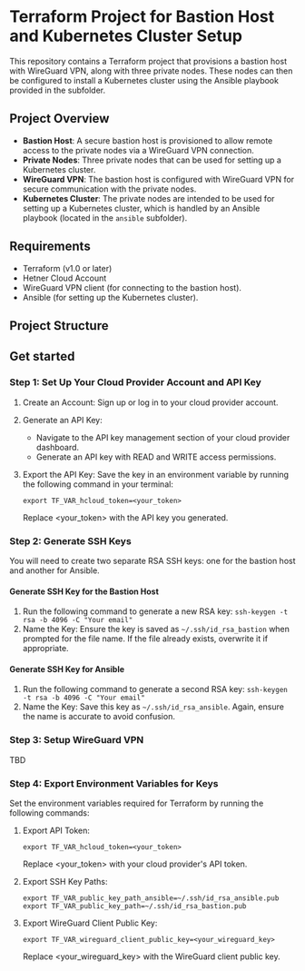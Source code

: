 # Terraform Project for Bastion Host and Kubernetes Cluster Setup

This repository contains a Terraform project that provisions a bastion host with WireGuard VPN, along with three private nodes. These nodes can then be configured to install a Kubernetes cluster using the Ansible playbook provided in the subfolder.

## Project Overview

- **Bastion Host**: A secure bastion host is provisioned to allow remote access to the private nodes via a WireGuard VPN connection.
- **Private Nodes**: Three private nodes that can be used for setting up a Kubernetes cluster.
- **WireGuard VPN**: The bastion host is configured with WireGuard VPN for secure communication with the private nodes.
- **Kubernetes Cluster**: The private nodes are intended to be used for setting up a Kubernetes cluster, which is handled by an Ansible playbook (located in the `ansible` subfolder).

## Requirements

- Terraform (v1.0 or later)
- Hetner Cloud Account
- WireGuard VPN client (for connecting to the bastion host).
- Ansible (for setting up the Kubernetes cluster).

## Project Structure

## Get started

### Step 1: Set Up Your Cloud Provider Account and API Key
1. Create an Account: Sign up or log in to your cloud provider account.
2. Generate an API Key:
	* Navigate to the API key management section of your cloud provider dashboard.
	* Generate an API key with READ and WRITE access permissions.
3. Export the API Key: Save the key in an environment variable by running the following command in your terminal:
	
	```
	export TF_VAR_hcloud_token=<your_token>
	```

	Replace <your_token> with the API key you generated.

### Step 2: Generate SSH Keys

You will need to create two separate RSA SSH keys: one for the bastion host and another for Ansible.

#### Generate SSH Key for the Bastion Host
1. Run the following command to generate a new RSA key:
	`ssh-keygen -t rsa -b 4096 -C "Your email"`
2. Name the Key: Ensure the key is saved as `~/.ssh/id_rsa_bastion` when prompted for the file name. If the file already exists, overwrite it if appropriate.

#### Generate SSH Key for Ansible
1. Run the following command to generate a second RSA key:
`ssh-keygen -t rsa -b 4096 -C "Your email"`
2. Name the Key: Save this key as `~/.ssh/id_rsa_ansible`. Again, ensure the name is accurate to avoid confusion.

### Step 3: Setup WireGuard VPN

TBD

### Step 4: Export Environment Variables for Keys
Set the environment variables required for Terraform by running the following commands:
1. Export API Token:

	```
	export TF_VAR_hcloud_token=<your_token>
	```

	Replace <your_token> with your cloud provider's API token.

2. Export SSH Key Paths:

	```
	export TF_VAR_public_key_path_ansible=~/.ssh/id_rsa_ansible.pub
	export TF_VAR_public_key_path=~/.ssh/id_rsa_bastion.pub
	```


3. Export WireGuard Client Public Key:
	```
	export TF_VAR_wireguard_client_public_key=<your_wireguard_key>
	```
	Replace <your_wireguard_key> with the WireGuard client public key.
